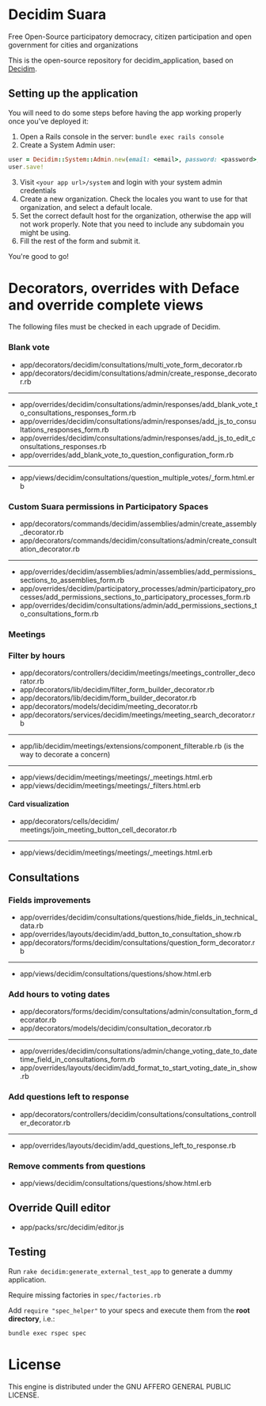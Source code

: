 # Decidim Suara

Free Open-Source participatory democracy, citizen participation and open government for cities and organizations

This is the open-source repository for decidim_application, based on [Decidim](https://github.com/decidim/decidim).

## Setting up the application

You will need to do some steps before having the app working properly once you've deployed it:

1. Open a Rails console in the server: `bundle exec rails console`
2. Create a System Admin user:
```ruby
user = Decidim::System::Admin.new(email: <email>, password: <password>, password_confirmation: <password>)
user.save!
```
3. Visit `<your app url>/system` and login with your system admin credentials
4. Create a new organization. Check the locales you want to use for that organization, and select a default locale.
5. Set the correct default host for the organization, otherwise the app will not work properly. Note that you need to include any subdomain you might be using.
6. Fill the rest of the form and submit it.

You're good to go!

# Decorators, overrides with Deface and override complete views

The following files must be checked in each upgrade of Decidim.

### Blank vote

- app/decorators/decidim/consultations/multi_vote_form_decorator.rb
- app/decorators/decidim/consultations/admin/create_response_decorator.rb
----------
- app/overrides/decidim/consultations/admin/responses/add_blank_vote_to_consultations_responses_form.rb
- app/overrides/decidim/consultations/admin/responses/add_js_to_consultations_responses_form.rb
- app/overrides/decidim/consultations/admin/responses/add_js_to_edit_consultations_responses.rb
- app/overrides/add_blank_vote_to_question_configuration_form.rb
----------
- app/views/decidim/consultations/question_multiple_votes/_form.html.erb

### Custom Suara permissions in Participatory Spaces

- app/decorators/commands/decidim/assemblies/admin/create_assembly_decorator.rb
- app/decorators/commands/decidim/consultations/admin/create_consultation_decorator.rb
----------
- app/overrides/decidim/assemblies/admin/assemblies/add_permissions_sections_to_assemblies_form.rb
- app/overrides/decidim/participatory_processes/admin/participatory_processes/add_permissions_sections_to_participatory_processes_form.rb
- app/overrides/decidim/consultations/admin/add_permissions_sections_to_consultations_form.rb

### Meetings

### Filter by hours

- app/decorators/controllers/decidim/meetings/meetings_controller_decorator.rb
- app/decorators/lib/decidim/filter_form_builder_decorator.rb
- app/decorators/lib/decidim/form_builder_decorator.rb
- app/decorators/models/decidim/meeting_decorator.rb
- app/decorators/services/decidim/meetings/meeting_search_decorator.rb
----------
- app/lib/decidim/meetings/extensions/component_filterable.rb (is the way to decorate a concern)
----------
- app/views/decidim/meetings/meetings/_meetings.html.erb
- app/views/decidim/meetings/meetings/_filters.html.erb

#### Card visualization

- app/decorators/cells/decidim/ meetings/join_meeting_button_cell_decorator.rb
----------
- app/views/decidim/meetings/meetings/_meetings.html.erb

## Consultations 

### Fields improvements
- app/overrides/decidim/consultations/questions/hide_fields_in_technical_data.rb
- app/overrides/layouts/decidim/add_button_to_consultation_show.rb
- app/decorators/forms/decidim/consultations/question_form_decorator.rb
----------
- app/views/decidim/consultations/questions/show.html.erb
### Add hours to voting dates

- app/decorators/forms/decidim/consultations/admin/consultation_form_decorator.rb
- app/decorators/models/decidim/consultation_decorator.rb
----------
- app/overrides/decidim/consultations/admin/change_voting_date_to_datetime_field_in_consultations_form.rb
- app/overrides/layouts/decidim/add_format_to_start_voting_date_in_show.rb

### Add questions left to response
- app/decorators/controllers/decidim/consultations/consultations_controller_decorator.rb
----------
- app/overrides/layouts/decidim/add_questions_left_to_response.rb

### Remove comments from questions
- app/views/decidim/consultations/questions/show.html.erb

## Override Quill editor
- app/packs/src/decidim/editor.js

## Testing

Run `rake decidim:generate_external_test_app` to generate a dummy application.

Require missing factories in `spec/factories.rb`

Add `require "spec_helper"` to your specs and execute them from the **root directory**, i.e.:

`bundle exec rspec spec`

# License
This engine is distributed under the GNU AFFERO GENERAL PUBLIC LICENSE.
